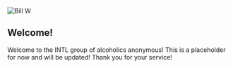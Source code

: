 ![Bill W](https://cdn.quotesgram.com/img/66/93/1346028509-MITG_19_low.jpg)

## Welcome!

Welcome to the INTL group of alcoholics anonymous! This is a placeholder for now and will be updated! Thank you for your service!

